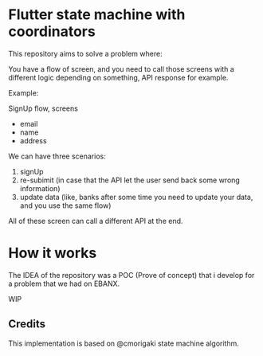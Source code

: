 # Flutter state machine with coordinators

This repository aims to solve a problem where:

You have a flow of screen, and you need to call those screens with a different logic
depending on something, API response for example.

Example:

SignUp flow, screens
- email
- name
- address

We can have three scenarios:
1. signUp
2. re-subimit (in case that the API let the user send back some wrong information)
3. update data (like, banks after some time you need to update your data, and you use the same flow)

All of these screen can call a different API at the end.

# How it works

The IDEA of the repository was a POC (Prove of concept) that i develop for a problem that we had on EBANX.

WIP

## Credits

This implementation is based on @cmorigaki state machine algorithm.
